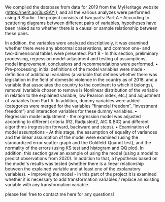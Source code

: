 We compiled the database from data for 2019 from the MyHeritage website (https://herit.ag/3uxSAYI), and all the various analyzes were performed using R Studio.
The project consists of two parts:
Part A - According to scattering diagrams between different pairs of variables, hypotheses have been raised as to whether there is a causal or sample relationship between these pairs. 


In addition, the variables were analyzed descriptively, it was examined whether there were any abnormal observations, and common one- and two-dimensional tables were presented.
Part B - In this section, preliminary processing, regression model adjustment and testing of assumptions, model improvement, conclusions and recommendations were performed.
• Pre-processing: initial definitions of the model variables were made - definition of additional variables (a variable that defines whether there was legislation in the field of domestic violence in the country as of 2018, and a variable that associates the country to the continent to which it belongs), 
removal (variable chosen to remove is Nonlinear distribution of the variable in relation to the explained variable, low Pearson index, etc.) and adjustment of variables from Part A. 
In addition, dummy variables were added (categories were merged for the variables “financial freedom”, “investment freedom”) and interaction variables for these dummy variables.
• Regression model adjustment - the regression model was adjusted according to different criteria (R2, Radjusted2, AIC & BIC) and different algorithms (regression forward, backward and steps).
• Examination of model assumptions - At this stage, the assumption of equality of variances and the linear assumption of the model were examined (using the standardized error scatter graph and the Goldfeld-Quandt test), 
and the normality of the errors (using KS test and histogram and QQ plot). In addition, this section gave an example of using the model (using a model to predict observations from 2020).
In addition to that, a hypothesis based on the model's results was tested (whether there is a linear relationship between the explained variable and at least one of the explanatory variables).
• Improving the model - in this part of the project it is examined whether it is necessary to add transformation variables / replace an existing variable with any transformation variable.

please feel free to contact me here for any questions!
